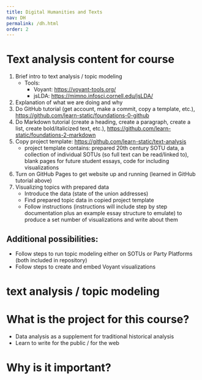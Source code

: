```yaml
---
title: Digital Humanities and Texts
nav: DH
permalink: /dh.html
order: 2
---
```


# Text analysis content for course

1. Brief intro to text analysis / topic modeling
    - Tools:
        - Voyant: <https://voyant-tools.org/>
        - jsLDA: <https://mimno.infosci.cornell.edu/jsLDA/>
2. Explanation of what we are doing and why
3. Do GitHub tutorial (get account, make a commit, copy a template, etc.), <https://github.com/learn-static/foundations-0-github>
4. Do Markdown tutorial (create a heading, create a paragraph, create a list, create bold/italicized text, etc.), <https://github.com/learn-static/foundations-2-markdown>
5. Copy project template: <https://github.com/learn-static/text-analysis>
    - project template contains: prepared 20th century SOTU data, a collection of individual SOTUs (so full text can be read/linked to), blank pages for future student essays, code for including visualizations
6. Turn on GitHub Pages to get website up and running (learned in GitHub tutorial above)
7. Visualizing topics with prepared data
    - Introduce the data (state of the union addresses)
    - Find prepared topic data in copied project template
    - Follow instructions (instructions will include step by step documentation plus an example essay structure to emulate) to produce a set number of visualizations and write about them

## Additional possibilities:
- Follow steps to run topic modeling either on SOTUs or Party Platforms (both included in repository)
- Follow steps to create and embed Voyant visualizations

# text analysis / topic modeling

# What is the project for this course?
- Data analysis as a supplement for traditional historical analysis
- Learn to write for the public / for the web

# Why is it important?